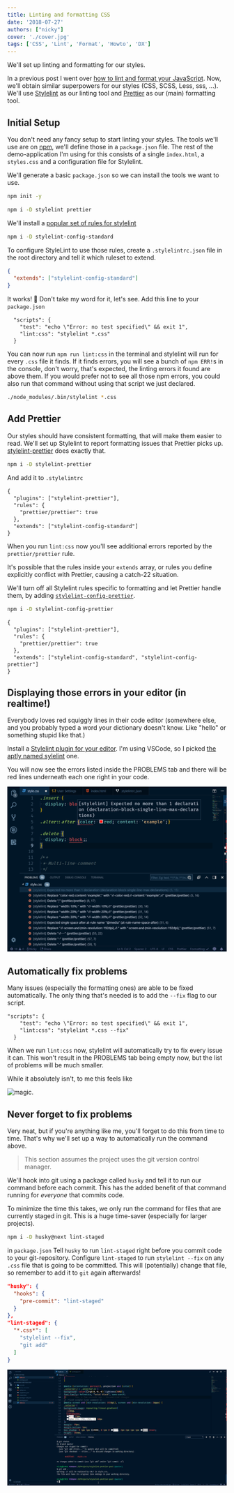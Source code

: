 ```yaml
---
title: Linting and formatting CSS
date: '2018-07-27'
authors: ["nicky"]
cover: './cover.jpg'
tags: ['CSS', 'Lint', 'Format', 'Howto', 'DX']
---
```


We'll set up linting and formatting for our styles.

In a previous post I went over [how to lint and format your JavaScript](/blog/automagically-lint). Now, we'll obtain similar superpowers for our styles (CSS, SCSS, Less, sss, ...).
We'll use [Stylelint](https://stylelint.io) as our linting tool and [Prettier](https://prettier.io) as our (main) formatting tool.

## Initial Setup

You don't need any fancy setup to start linting your styles.
The tools we'll use are on [npm](https://www.npmjs.com/), we'll define those in a `package.json` file. The rest of the demo-application I'm using for this consists of a single `index.html`, a `styles.css` and a configuration file for Stylelint.

We'll generate a basic `package.json` so we can install the tools we want to use.

```bash
npm init -y
```

```bash
npm i -D stylelint prettier
```

We'll install a [popular set of rules for stylelint](https://github.com/stylelint/stylelint-config-standard)

```bash
npm i -D stylelint-config-standard
```

To configure StyleLint to use those rules,
create a `.stylelintrc.json` file in the root directory and tell it which ruleset to extend.

```json
{
  "extends": ["stylelint-config-standard"]
}
```

It works! 🎉
Don't take my word for it, let's see.
Add this line to your `package.json`

```json{3}
  "scripts": {
    "test": "echo \"Error: no test specified\" && exit 1",
    "lint:css": "stylelint *.css"
  }
```

You can now run `npm run lint:css` in the terminal and stylelint will run for every `.css` file it finds.
If it finds errors, you will see a bunch of `npm ERR!`s in the console, don't worry, that's expected, the linting errors it found are above them.
If you would prefer not to see all those npm errors, you could also run that command without using that script we just declared.

```bash
./node_modules/.bin/stylelint *.css
```

## Add Prettier

Our styles should have consistent formatting, that will make them easier to read.
We'll set up Stylelint to report formatting issues that Prettier picks up.
[stylelint-prettier](https://github.com/BPScott/stylelint-prettier) does exactly that.

```bash
npm i -D stylelint-prettier
```

And add it to `.stylelintrc`

```json{2-5}
{
  "plugins": ["stylelint-prettier"],
  "rules": {
    "prettier/prettier": true
  },
  "extends": ["stylelint-config-standard"]
}
```

When you run `lint:css` now you'll see additional errors reported by the `prettier/prettier` rule.

It's possible that the rules inside your `extends` array, or rules you define explicitly conflict with Prettier, causing a catch-22 situation.

We'll turn off all Stylelint rules specific to formatting and let Prettier handle them, by adding [`stylelint-config-prettier`](https://github.com/prettier/stylelint-config-prettier).

```bash
npm i -D stylelint-config-prettier
```

```json{6}
{
  "plugins": ["stylelint-prettier"],
  "rules": {
    "prettier/prettier": true
  },
  "extends": ["stylelint-config-standard", "stylelint-config-prettier"]
}
```

## Displaying those errors in your editor (in realtime!)

Everybody loves red squiggly lines in their code editor (somewhere else, and you probably typed a word your dictionary doesn't know. Like "hello" or something stupid like that.)

Install a [Stylelint plugin for your editor](https://stylelint.io/user-guide/complementary-tools/#editor-plugins).
I'm using VSCode, so I picked [the aptly named sylelint](https://marketplace.visualstudio.com/items?itemName=shinnn.stylelint) one.

You will now see the errors listed inside the PROBLEMS tab and there will be red lines underneath each one right in your code.

![Stylelint errors in code-editor](./vsc-plugin.png)

## Automatically fix problems

Many issues (especially the formatting ones) are able to be fixed automatically.
The only thing that's needed is to add the `--fix` flag to our script.

```json{3}
"scripts": {
    "test": "echo \"Error: no test specified\" && exit 1",
    "lint:css": "stylelint *.css --fix"
  }
```

When we run `lint:css` now, stylelint will automatically try to fix every issue it can.
This won't result in the PROBLEMS tab being empty now, but the list of problems will be much smaller.

While it absolutely isn't, to me this feels like

![magic](https://i.imgur.com/YsbKHg1.gif).

## Never forget to fix problems

Very neat, but if you're anything like me, you'll forget to do this from time to time.
That's why we'll set up a way to automatically run the command above.

> This section assumes the project uses the git version control manager.

We'll hook into git using a package called `husky` and tell it to run our command before each commit.
This has the added benefit of that command running for _everyone_ that commits code.

To minimize the time this takes, we only run the command for files that are currently staged in git.
This is a huge time-saver (especially for larger projects).

```bash
npm i -D husky@next lint-staged
```

in `package.json`
Tell `husky` to run `lint-staged` right before you commit code to your git-repository.
Configure `lint-staged` to run `stylelint --fix` on any `.css` file that is going to be committed.
This will (potentially) change that file, so remember to add it to `git` again afterwards!

```json
"husky": {
  "hooks": {
    "pre-commit": "lint-staged"
  }
},
"lint-staged": {
  "*.css*": [
    "stylelint --fix",
    "git add"
  ]
}
```

![The git hook at work](./hook.gif)
